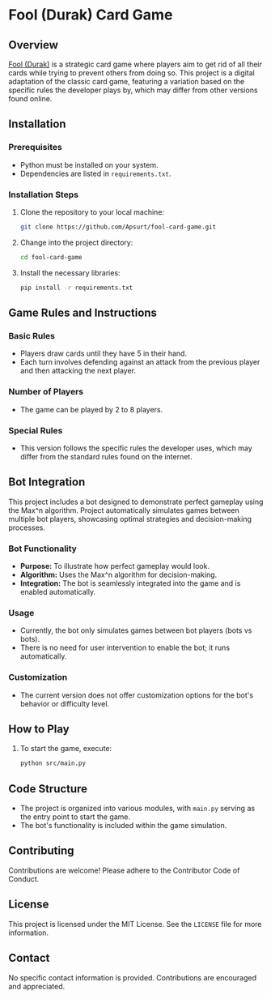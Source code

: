 # Fool (Durak) Card Game

## Overview

[Fool (Durak)](https://en.wikipedia.org/wiki/Durak) is a strategic card game where players aim to get rid of all their cards while trying to prevent others from doing so. This project is a digital adaptation of the classic card game, featuring a variation based on the specific rules the developer plays by, which may differ from other versions found online.

## Installation

### Prerequisites

- Python must be installed on your system.
- Dependencies are listed in `requirements.txt`.

### Installation Steps

1. Clone the repository to your local machine:
   ```sh
   git clone https://github.com/Apsurt/fool-card-game.git
   ```
2. Change into the project directory:
   ```sh
   cd fool-card-game
   ```
3. Install the necessary libraries:
   ```sh
   pip install -r requirements.txt
   ```

## Game Rules and Instructions

### Basic Rules

- Players draw cards until they have 5 in their hand.
- Each turn involves defending against an attack from the previous player and then attacking the next player.

### Number of Players

- The game can be played by 2 to 8 players.

### Special Rules

- This version follows the specific rules the developer uses, which may differ from the standard rules found on the internet.

## Bot Integration

This project includes a bot designed to demonstrate perfect gameplay using the Max^n algorithm. Project automatically simulates games between multiple bot players, showcasing optimal strategies and decision-making processes.

### Bot Functionality

- **Purpose:** To illustrate how perfect gameplay would look.
- **Algorithm:** Uses the Max^n algorithm for decision-making.
- **Integration:** The bot is seamlessly integrated into the game and is enabled automatically.

### Usage

- Currently, the bot only simulates games between bot players (bots vs bots).
- There is no need for user intervention to enable the bot; it runs automatically.

### Customization

- The current version does not offer customization options for the bot's behavior or difficulty level.

## How to Play

1. To start the game, execute:
   ```sh
   python src/main.py
   ```

## Code Structure

- The project is organized into various modules, with `main.py` serving as the entry point to start the game.
- The bot's functionality is included within the game simulation.

## Contributing

Contributions are welcome! Please adhere to the Contributor Code of Conduct.

## License

This project is licensed under the MIT License. See the `LICENSE` file for more information.

## Contact

No specific contact information is provided. Contributions are encouraged and appreciated.
